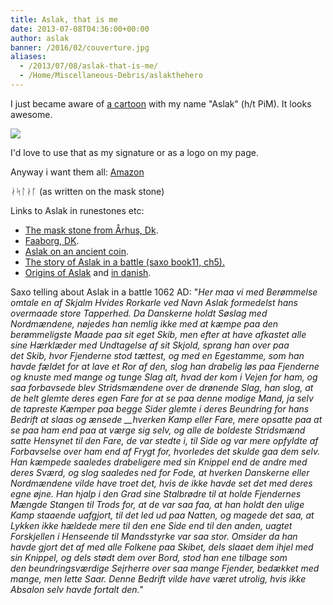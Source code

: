 ```yaml
---
title: Aslak, that is me
date: 2013-07-08T04:36:00+00:00
author: aslak
banner: /2016/02/couverture.jpg
aliases:
  - /2013/07/08/aslak-that-is-me/
  - /Home/Miscellaneous-Debris/aslakthehero
---
```

I just became aware of [a cartoon](http://aslak-bd.blogspot.com/) with my name "Aslak" (h/t PiM). It looks awesome.
<!--more-->

![](/2016/02/LOGO20ASLAK20EFFET-petit.png)

I'd love to use that as my signature or as a logo on my page.

Anyway i want them all: [Amazon](http://www.amazon.fr/livres/dp/2756015997)

ᛅᛋᛚᛅᚴ (as written on the mask stone)

Links to Aslak in runestones etc:

  * [The mask stone from Århus, Dk](http://runer.ku.dk/VisGenstand.aspx?Titel=%C3%85rhus-sten_3).
  * [Faaborg, DK](http://runer.ku.dk/VisGenstand.aspx?Titel=Faaborg-sten).
  * [Aslak on an ancient coin](http://www2.gribskovgymnasium.dk/fs/www_SvendS/M%C3%B8nten.html).
  * [The story of Aslak in a battle (saxo book11, ch5).](http://www.jomsborg.eu/Saxobog11.pdf)
  * [Origins of Aslak](http://en.wikipedia.org/wiki/%C3%81sleikr) and [in danish](http://www.navnebetydning.dk/drengenavn/Aslak.shtml).

Saxo telling about Aslak in a battle 1062 AD: "_Her maa vi med Berømmelse omtale en af Skjalm Hvides Rorkarle ved Navn Aslak formedelst hans overmaade store Tapperhed. Da Danskerne holdt Søslag med Nordmændene, nøjedes han nemlig ikke med at kæmpe paa den berømmeligste Maade paa sit eget Skib, men efter at have afkastet alle sine Hærklæder med Undtagelse af sit Skjold, sprang han over paa det Skib, hvor Fjenderne stod tættest, og med en Egestamme, som han havde fældet for at lave et Ror af den, slog han drabelig løs paa Fjenderne og knuste med mange og tunge Slag alt, hvad der kom i Vejen for ham, og saa forbavsede blev Stridsmændene over de drønende Slag, han slog, at de helt glemte deres egen Fare for at se paa denne modige Mand, ja selv de tapreste Kæmper paa begge Sider glemte i deres Beundring for hans Bedrift at slaas og ænsede __hverken Kamp eller Fare, mere opsatte paa at se paa ham end paa at værge sig selv, og alle de boldeste Stridsmænd satte Hensynet til den Fare, de var stedte i, til Side og var mere opfyldte af Forbavselse over ham end af Frygt for, hvorledes det skulde gaa dem selv. Han kæmpede saaledes drabeligere med sin Knippel end de andre med deres Sværd, og slog saaledes ned for Fode, at hverken Danskerne eller Nordmændene vilde have troet det, hvis de ikke havde set det med deres egne øjne. Han hjalp i den Grad sine Stalbrødre til at holde Fjendernes Mængde Stangen til Trods for, at de var saa faa, at han holdt den ulige Kamp staaende uafgjort, til det led ud paa Natten, og magede det saa, at Lykken ikke hældede mere til den ene Side end til den anden, uagtet Forskjellen i Henseende til Mandsstyrke var saa stor. Omsider da han havde gjort det af med alle Folkene paa Skibet, dels slaaet dem ihjel med sin Knippel, og dels stødt dem over Bord, stod han ene tilbage som den beundringsværdige Sejrherre over saa mange Fjender, bedækket med mange, men lette Saar. Denne Bedrift vilde have været utrolig, hvis ikke Absalon selv havde fortalt den._"
